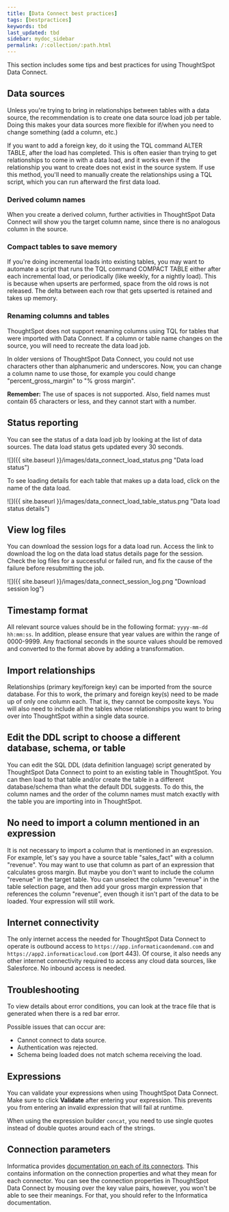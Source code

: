 ```yaml
---
title: [Data Connect best practices]
tags: [bestpractices]
keywords: tbd
last_updated: tbd
sidebar: mydoc_sidebar
permalink: /:collection/:path.html
---
```

This section includes some tips and best practices for using ThoughtSpot Data Connect.

## Data sources

Unless you're trying to bring in relationships between tables with a data source, the recommendation is to create one data source load job per table. Doing this makes your data sources more flexible for if/when you need to change something (add a column, etc.)

If you want to add a foreign key, do it using the TQL command ALTER TABLE, after the load has completed. This is often easier than trying to get relationships to come in with a data load, and it works even if the relationship you want to create does not exist in the source system. If use this method, you'll need to manually create the relationships using a TQL script, which you can run afterward the first data load.

### Derived column names

When you create a derived column, further activities in ThoughtSpot Data Connect will show you the target column name, since there is no analogous column in the source.

### Compact tables to save memory

If you're doing incremental loads into existing tables, you may want to automate a script that runs the TQL command COMPACT TABLE either after each incremental load, or periodically (like weekly, for a nightly load). This is because when upserts are performed, space from the old rows is not released. The delta between each row that gets upserted is retained and takes up memory.

### Renaming columns and tables

ThoughtSpot does not support renaming columns using TQL for tables that were imported with Data Connect. If a column or table name changes on the source, you will need to recreate the data load job.

In older versions of ThoughtSpot Data Connect, you could not use characters other than alphanumeric and underscores. Now, you can change a column name to use those, for example you could change "percent_gross_margin" to "% gross margin".

**Remember:** The use of spaces is not supported. Also, field names must contain 65 characters or less, and they cannot start with a number.

## Status reporting

You can see the status of a data load job by looking at the list of data sources. The data load status gets updated every 30 seconds.

 ![]({{ site.baseurl }}/images/data_connect_load_status.png "Data load status")

To see loading details for each table that makes up a data load, click on the name of the data load.

 ![]({{ site.baseurl }}/images/data_connect_load_table_status.png "Data load status details")

## View log files

You can download the session logs for a data load run. Access the link to download the log on the data load status details page for the session. Check the log files for a successful or failed run, and fix the cause of the failure before resubmitting the job.

 ![]({{ site.baseurl }}/images/data_connect_session_log.png "Download session log")

## Timestamp format

All relevant source values should be in the following format: `yyyy-mm-dd hh:mm:ss`. In addition, please ensure that year values are within the range of 0000-9999. Any fractional seconds in the source values should be removed and converted to the format above by adding a transformation.

## Import relationships

Relationships (primary key/foreign key) can be imported from the source database. For this to work, the primary and foreign key(s) need to be made up of only one column each. That is, they cannot be composite keys. You will also need to include all the tables whose relationships you want to bring over into ThoughtSpot within a single data source.

## Edit the DDL script to choose a different database, schema, or table

You can edit the SQL DDL (data definition language) script generated by ThoughtSpot Data Connect to point to an existing table in ThoughtSpot. You can then load to that table and/or create the table in a different database/schema than what the default DDL suggests. To do this, the column names and the order of the column names must match exactly with the table you are importing into in ThoughtSpot.

## No need to import a column mentioned in an expression

It is not necessary to import a column that is mentioned in an expression. For example, let's say you have a source table "sales_fact" with a column "revenue". You may want to use that column as part of an expression that calculates gross margin. But maybe you don't want to include the column "revenue" in the target table. You can unselect the column "revenue" in the table selection page, and then add your gross margin expression that references the column "revenue", even though it isn't part of the data to be loaded. Your expression will still work.

## Internet connectivity

The only internet access the needed for ThoughtSpot Data Connect to operate is
outbound access to `https://app.informaticaondemand.com` and
`https://app2.informaticacloud.com` (port 443). Of course, it also needs any
other internet connectivity required to access any cloud data sources, like
Salesforce. No inbound access is needed.



## Troubleshooting

To view details about error conditions, you can look at the trace file that is generated when there is a red bar error.

Possible issues that can occur are:

-   Cannot connect to data source.
-   Authentication was rejected.
-   Schema being loaded does not match schema receiving the load.



## Expressions

You can validate your expressions when using ThoughtSpot Data Connect. Make sure to click **Validate** after entering your expression. This prevents you from entering an invalid expression that will fail at runtime.

When using the expression builder `concat`, you need to use single quotes instead of double quotes around each of the strings.

## Connection parameters

Informatica provides [documentation on each of its connectors](https://network.informatica.com/docs/DOC-15333). This contains information on the connection properties and what they mean for each connector. You can see the connection properties in ThoughtSpot Data Connect by mousing over the key value pairs, however, you won't be able to see their meanings. For that, you should refer to the Informatica documentation.
